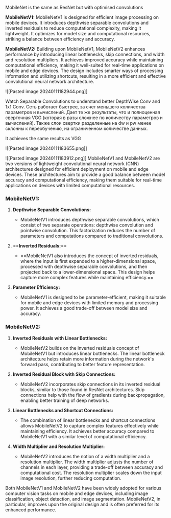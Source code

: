 MobileNet is the same as ResNet but with optimised convolutions

**MobileNetV1:** MobileNetV1 is designed for efficient image processing on mobile devices. It introduces depthwise separable convolutions and inverted residuals to reduce computational complexity, making it lightweight. It optimizes for model size and computational resources, striking a balance between efficiency and accuracy.

**MobileNetV2:** Building upon MobileNetV1, MobileNetV2 enhances performance by introducing linear bottlenecks, skip connections, and width and resolution multipliers. It achieves improved accuracy while maintaining computational efficiency, making it well-suited for real-time applications on mobile and edge devices. The design includes smarter ways of processing information and utilizing shortcuts, resulting in a more efficient and effective convolutional neural network architecture.

![[Pasted image 20240111182944.png]]

Watch Separable Convolutions to understand better DepthWise Conv and 1x1 Conv.
Сеть работает быстрее, за счет меньшего количества параметров и вычислений. Дает те же результаты, что и полноценная сверточная VGG (которая в разы сложнее по количеству параметров и вычислений). Также слои свертки разделенные на dw и pw менее склонны к переобучению, на ограниченном количестве данных. 

It achieves the same results as VGG

![[Pasted image 20240111183655.png]]

![[Pasted image 20240111183912.png]]
MobileNetV1 and MobileNetV2 are two versions of lightweight convolutional neural network (CNN) architectures designed for efficient deployment on mobile and edge devices. These architectures aim to provide a good balance between model accuracy and computational efficiency, making them suitable for real-time applications on devices with limited computational resources.

### MobileNetV1:

1. **Depthwise Separable Convolutions:**
    
    - MobileNetV1 introduces depthwise separable convolutions, which consist of two separate operations: depthwise convolution and pointwise convolution. This factorization reduces the number of parameters and computations compared to traditional convolutions.
2. ==**Inverted Residuals:**==
    
    - ==MobileNetV1 also introduces the concept of inverted residuals, where the input is first expanded to a higher-dimensional space, processed with depthwise separable convolutions, and then projected back to a lower-dimensional space. This design helps capture more complex features while maintaining efficiency.==
3. **Parameter Efficiency:**
    
    - MobileNetV1 is designed to be parameter-efficient, making it suitable for mobile and edge devices with limited memory and processing power. It achieves a good trade-off between model size and accuracy.

### MobileNetV2:

1. **Inverted Residuals with Linear Bottlenecks:**
    
    - MobileNetV2 builds on the inverted residuals concept of MobileNetV1 but introduces linear bottlenecks. The linear bottleneck architecture helps retain more information during the network's forward pass, contributing to better feature representation.
2. **Inverted Residual Block with Skip Connections:**
    
    - MobileNetV2 incorporates skip connections in its inverted residual blocks, similar to those found in ResNet architectures. Skip connections help with the flow of gradients during backpropagation, enabling better training of deep networks.
3. **Linear Bottlenecks and Shortcut Connections:**
    
    - The combination of linear bottlenecks and shortcut connections allows MobileNetV2 to capture complex features effectively while maintaining efficiency. It achieves better accuracy compared to MobileNetV1 with a similar level of computational efficiency.
4. **Width Multiplier and Resolution Multiplier:**
    
    - MobileNetV2 introduces the notion of a width multiplier and a resolution multiplier. The width multiplier adjusts the number of channels in each layer, providing a trade-off between accuracy and computational cost. The resolution multiplier scales down the input image resolution, further reducing computation.

Both MobileNetV1 and MobileNetV2 have been widely adopted for various computer vision tasks on mobile and edge devices, including image classification, object detection, and image segmentation. MobileNetV2, in particular, improves upon the original design and is often preferred for its enhanced performance.
